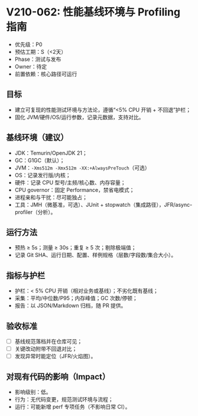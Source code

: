# V210-062: 性能基线环境与 Profiling 指南

- 优先级：P0  
- 预估工期：S（<2天）  
- Phase：测试与发布  
- Owner：待定  
- 前置依赖：核心路径可运行

## 目标
- 建立可复现的性能测试环境与方法论，遵循“<5% CPU 开销 + 不回退”护栏；
- 固化 JVM/硬件/OS/运行参数，记录元数据，支持对比。

## 基线环境（建议）
- JDK：Temurin/OpenJDK 21；
- GC：G1GC（默认）；
- JVM：`-Xms512m -Xmx512m -XX:+AlwaysPreTouch`（可选）
- OS：记录发行版/内核；
- 硬件：记录 CPU 型号/主频/核心数、内存容量；
- CPU governor：固定 Performance，禁省电模式；
- 进程亲和与干扰：尽可能独占；
- 工具：JMH（微基准，可选）、JUnit + stopwatch（集成路径），JFR/async-profiler（分析）。

## 运行方法
- 预热 ≥ 5s；测量 ≥ 30s；重复 ≥ 5 次；剔除极端值；
- 记录 Git SHA、运行日期、配置、样例规格（层数/字段数/集合大小）。

## 指标与护栏
- 护栏：< 5% CPU 开销（相对业务或基线）；不劣化既有基线；
- 采集：平均/中位数/P95；内存峰值；GC 次数/停顿；
- 报告：以 JSON/Markdown 归档，随 PR 提供。

## 验收标准
- [ ] 基线规范落档并在仓库可见；
- [ ] 关键改动附带不回退对比；
- [ ] 发现异常时能定位（JFR/火焰图）。

## 对现有代码的影响（Impact）
- 影响级别：低。
- 行为：无代码变更，规范测试环境与流程；
- 运行：可能新增 perf 专项任务（不影响日常 CI）。
